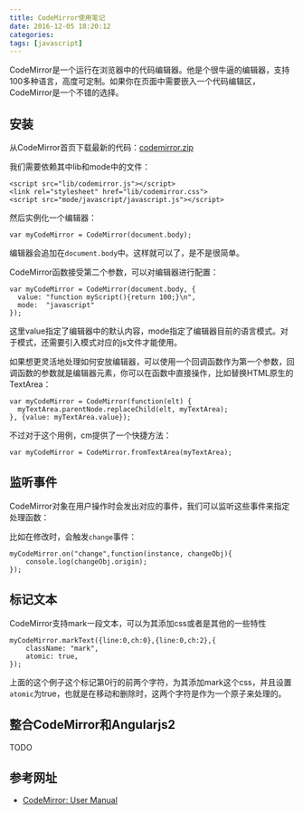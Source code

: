 ```yaml
---
title: CodeMirror使用笔记
date: 2016-12-05 18:20:12
categories:
tags: [javascript]
---
```


CodeMirror是一个运行在浏览器中的代码编辑器。他是个很牛逼的编辑器，支持100多种语言，高度可定制。如果你在页面中需要嵌入一个代码编辑区，CodeMirror是一个不错的选择。

<!-- more -->

## 安装
从CodeMirror首页下载最新的代码：[codemirror.zip](http://codemirror.net/codemirror.zip)

我们需要依赖其中lib和mode中的文件：

```
<script src="lib/codemirror.js"></script>
<link rel="stylesheet" href="lib/codemirror.css">
<script src="mode/javascript/javascript.js"></script>
```

然后实例化一个编辑器：

```
var myCodeMirror = CodeMirror(document.body);
```

编辑器会追加在`document.body`中。这样就可以了，是不是很简单。

CodeMirror函数接受第二个参数，可以对编辑器进行配置：

```
var myCodeMirror = CodeMirror(document.body, {
  value: "function myScript(){return 100;}\n",
  mode:  "javascript"
});
```

这里value指定了编辑器中的默认内容，mode指定了编辑器目前的语言模式。对于模式，还需要引入模式对应的js文件才能使用。

如果想更灵活地处理如何安放编辑器，可以使用一个回调函数作为第一个参数，回调函数的参数就是编辑器元素，你可以在函数中直接操作，比如替换HTML原生的TextArea：

```
var myCodeMirror = CodeMirror(function(elt) {
  myTextArea.parentNode.replaceChild(elt, myTextArea);
}, {value: myTextArea.value});
```

不过对于这个用例，cm提供了一个快捷方法：

```
var myCodeMirror = CodeMirror.fromTextArea(myTextArea);
```

## 监听事件
CodeMirror对象在用户操作时会发出对应的事件，我们可以监听这些事件来指定处理函数：

比如在修改时，会触发`change`事件：

```
myCodeMirror.on("change",function(instance, changeObj){
    console.log(changeObj.origin);
});
```

## 标记文本
CodeMirror支持mark一段文本，可以为其添加css或者是其他的一些特性

```
myCodeMirror.markText({line:0,ch:0},{line:0,ch:2},{
    className: "mark",
    atomic: true,
});
```

上面的这个例子这个标记第0行的前两个字符，为其添加mark这个css，并且设置`atomic`为true，也就是在移动和删除时，这两个字符是作为一个原子来处理的。

## 整合CodeMirror和Angularjs2

TODO

## 参考网址
- [CodeMirror: User Manual](http://codemirror.net/doc/manual.html)
